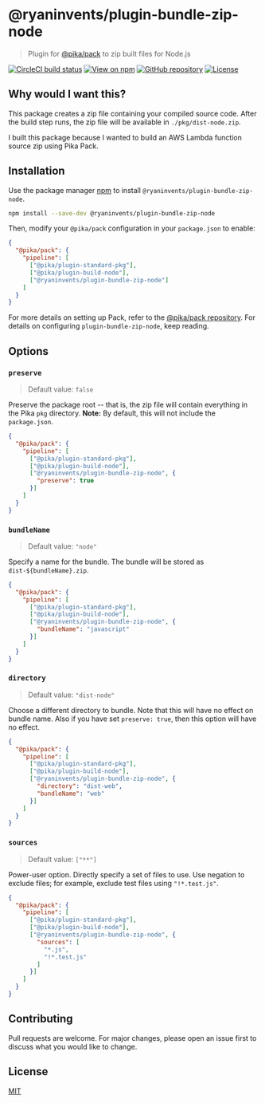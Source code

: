 # @ryaninvents/plugin-bundle-zip-node

> Plugin for [@pika/pack](https://github.com/pikapkg/pack) to zip built files for Node.js

[![CircleCI build status](https://img.shields.io/circleci/project/github/ryaninvents/plugin-bundle-zip/develop.svg?logo=circleci&style=flat)](https://circleci.com/gh/ryaninvents/plugin-bundle-zip)
[![View on npm](https://img.shields.io/npm/v/@ryaninvents/plugin-bundle-zip-node.svg?style=flat)](https://www.npmjs.com/package/@ryaninvents/plugin-bundle-zip-node)
[![GitHub repository](https://img.shields.io/github/stars/ryaninvents/plugin-bundle-zip.svg?style=social)](https://github.com/ryaninvents/plugin-bundle-zip)
[![License](https://img.shields.io/npm/l/@ryaninvents/plugin-bundle-zip-node.svg?style=flat)](https://www.npmjs.com/package/@ryaninvents/plugin-bundle-zip-node)

## Why would I want this?

This package creates a zip file containing your compiled source code. After the build step runs, the zip file will be available in `./pkg/dist-node.zip`.

I built this package because I wanted to build an AWS Lambda function source zip using Pika Pack.

## Installation

Use the package manager [npm](https://docs.npmjs.com/about-npm/) to install `@ryaninvents/plugin-bundle-zip-node`.

```bash
npm install --save-dev @ryaninvents/plugin-bundle-zip-node
```

Then, modify your `@pika/pack` configuration in your `package.json` to enable:

```json
{
  "@pika/pack": {
    "pipeline": [
      ["@pika/plugin-standard-pkg"],
      ["@pika/plugin-build-node"],
      ["@ryaninvents/plugin-bundle-zip-node"]
    ]
  }
}
```

For more details on setting up Pack, refer to the [@pika/pack repository](https://github.com/pikapkg/pack). For details on configuring `plugin-bundle-zip-node`, keep reading.

## Options

### `preserve`

> Default value: `false`

Preserve the package root -- that is, the zip file will contain everything in the Pika `pkg` directory. **Note:** By default, this will not include the `package.json`.

```json
{
  "@pika/pack": {
    "pipeline": [
      ["@pika/plugin-standard-pkg"],
      ["@pika/plugin-build-node"],
      ["@ryaninvents/plugin-bundle-zip-node", {
        "preserve": true
      }]
    ]
  }
}
```

### `bundleName`

> Default value: `"node"`

Specify a name for the bundle. The bundle will be stored as `dist-${bundleName}.zip`.

```json
{
  "@pika/pack": {
    "pipeline": [
      ["@pika/plugin-standard-pkg"],
      ["@pika/plugin-build-node"],
      ["@ryaninvents/plugin-bundle-zip-node", {
        "bundleName": "javascript"
      }]
    ]
  }
}
```

### `directory`

> Default value: `"dist-node"`

Choose a different directory to bundle. Note that this will have no effect on bundle name. Also if you have set `preserve: true`, then this option will have no effect.

```json
{
  "@pika/pack": {
    "pipeline": [
      ["@pika/plugin-standard-pkg"],
      ["@pika/plugin-build-node"],
      ["@ryaninvents/plugin-bundle-zip-node", {
        "directory": "dist-web",
        "bundleName": "web"
      }]
    ]
  }
}
```

### `sources`

> Default value: `["**"]`

Power-user option. Directly specify a set of files to use. Use negation to exclude files; for example, exclude test files using `"!*.test.js"`.

```json
{
  "@pika/pack": {
    "pipeline": [
      ["@pika/plugin-standard-pkg"],
      ["@pika/plugin-build-node"],
      ["@ryaninvents/plugin-bundle-zip-node", {
        "sources": [
          "*.js",
          "!*.test.js"
        ]
      }]
    ]
  }
}
```

## Contributing
Pull requests are welcome. For major changes, please open an issue first to discuss what you would like to change.

## License
[MIT](https://choosealicense.com/licenses/mit/)